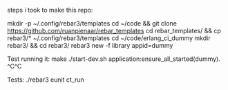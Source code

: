 steps i took to make this repo:

mkdir -p ~/.config/rebar3/templates
cd ~/code && git clone https://github.com/ruanpienaar/rebar_templates
cd rebar_templates/ && cp rebar3/*  ~/.config/rebar3/templates
cd ~/code/erlang_ci_dummy
mkdir rebar3/ && cd rebar3/
rebar3 new -f library appid=dummy

Test running it:
make
./start-dev.sh
application:ensure_all_started(dummy).
^C^C

Tests:
./rebar3 eunit ct_run